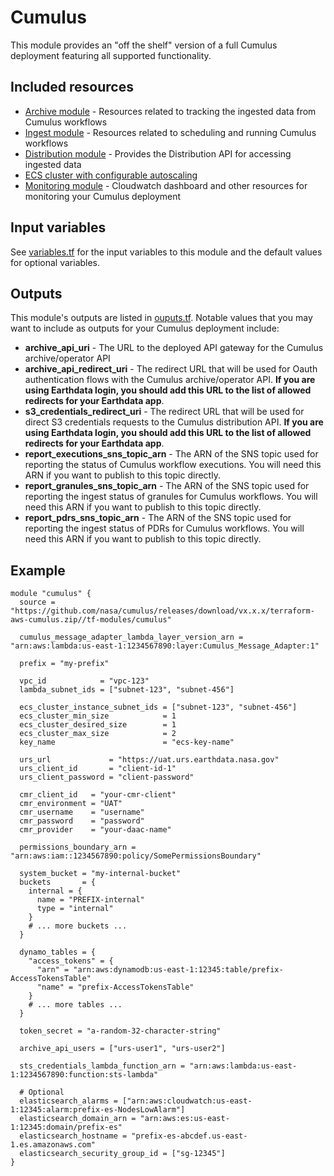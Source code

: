 # Cumulus

This module provides an "off the shelf" version of a full Cumulus deployment featuring all supported functionality.

## Included resources

- [Archive module](../archive) - Resources related to tracking the ingested data from Cumulus workflows
- [Ingest module](../ingest) - Resources related to scheduling and running Cumulus workflows
- [Distribution module](../distribution/README.md) - Provides the Distribution API for accessing ingested data
- [ECS cluster with configurable autoscaling](./ecs_cluster.tf)
- [Monitoring module](../monitoring) - Cloudwatch dashboard and other resources for monitoring your Cumulus deployment

## Input variables

See [variables.tf](./variables.tf) for the input variables to this module and the default values for optional variables.

## Outputs

This module's outputs are listed in [ouputs.tf](./outputs.tf). Notable values that you may want to include as outputs for your Cumulus deployment include:

- **archive_api_uri** - The URL to the deployed API gateway for the Cumulus archive/operator API
- **archive_api_redirect_uri** - The redirect URL that will be used for Oauth authentication flows with the Cumulus archive/operator API. **If you are using Earthdata login, you should add this URL to the list of allowed redirects for your Earthdata app**.
- **s3_credentials_redirect_uri** - The redirect URL that will be used for direct S3 credentials requests to the Cumulus distribution API. **If you are using Earthdata login, you should add this URL to the list of allowed redirects for your Earthdata app**.
- **report_executions_sns_topic_arn** - The ARN of the SNS topic used for reporting the status of Cumulus workflow executions. You will need this ARN if you want to publish to this topic directly.
- **report_granules_sns_topic_arn** - The ARN of the SNS topic used for reporting the ingest status of granules for Cumulus workflows. You will need this ARN if you want to publish to this topic directly.
- **report_pdrs_sns_topic_arn** - The ARN of the SNS topic used for reporting the ingest status of PDRs for Cumulus workflows. You will need this ARN if you want to publish to this topic directly.

## Example

```hcl
module "cumulus" {
  source = "https://github.com/nasa/cumulus/releases/download/vx.x.x/terraform-aws-cumulus.zip//tf-modules/cumulus"

  cumulus_message_adapter_lambda_layer_version_arn = "arn:aws:lambda:us-east-1:1234567890:layer:Cumulus_Message_Adapter:1"

  prefix = "my-prefix"

  vpc_id            = "vpc-123"
  lambda_subnet_ids = ["subnet-123", "subnet-456"]

  ecs_cluster_instance_subnet_ids = ["subnet-123", "subnet-456"]
  ecs_cluster_min_size            = 1
  ecs_cluster_desired_size        = 1
  ecs_cluster_max_size            = 2
  key_name                        = "ecs-key-name"

  urs_url             = "https://uat.urs.earthdata.nasa.gov"
  urs_client_id       = "client-id-1"
  urs_client_password = "client-password"

  cmr_client_id   = "your-cmr-client"
  cmr_environment = "UAT"
  cmr_username    = "username"
  cmr_password    = "password"
  cmr_provider    = "your-daac-name"

  permissions_boundary_arn = "arn:aws:iam::1234567890:policy/SomePermissionsBoundary"

  system_bucket = "my-internal-bucket"
  buckets       = {
    internal = {
      name = "PREFIX-internal"
      type = "internal"
    }
    # ... more buckets ...
  }

  dynamo_tables = {
    "access_tokens" = {
      "arn" = "arn:aws:dynamodb:us-east-1:12345:table/prefix-AccessTokensTable"
      "name" = "prefix-AccessTokensTable"
    }
    # ... more tables ...
  }

  token_secret = "a-random-32-character-string"

  archive_api_users = ["urs-user1", "urs-user2"]

  sts_credentials_lambda_function_arn = "arn:aws:lambda:us-east-1:1234567890:function:sts-lambda"

  # Optional
  elasticsearch_alarms = ["arn:aws:cloudwatch:us-east-1:12345:alarm:prefix-es-NodesLowAlarm"]
  elasticsearch_domain_arn = "arn:aws:es:us-east-1:12345:domain/prefix-es"
  elasticsearch_hostname = "prefix-es-abcdef.us-east-1.es.amazonaws.com"
  elasticsearch_security_group_id = ["sg-12345"]
}
```
